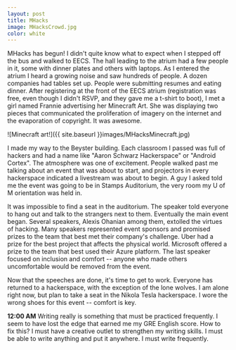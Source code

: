 ```yaml
---
layout: post
title: MHacks
image: MHacksCrowd.jpg
color: white
---
```


MHacks has begun! I didn't quite know what to expect when I stepped off the bus and walked to EECS. The hall leading to the atrium had a few people in it, some with dinner plates and others with laptops. As I entered the atrium I heard a growing noise and saw hundreds of people. A dozen companies had tables set up. People were submitting resumes and eating dinner. After registering at the front of the EECS atrium (registration was free, even though I didn't RSVP, and they gave me a t-shirt to boot), I met a girl named Frannie advertising her Minecraft Art. She was displaying two pieces that communicated the proliferation of imagery on the internet and the evaporation of copyright. It was awesome.

![Minecraft art!]({{ site.baseurl }}images/MHacksMinecraft.jpg)

I made my way to the Beyster building. Each classroom I passed was full of hackers and had a name like "Aaron Schwarz Hackerspace" or "Android Cortex". The atmosphere was one of excitement. People walked past me talking about an event that was about to start, and projectors in every hackerspace indicated a livestream was about to begin. A guy I asked told me the event was going to be in Stamps Auditorium, the very room my U of M orientation was held in.

It was impossible to find a seat in the auditorium. The speaker told everyone to hang out and talk to the strangers next to them. Eventually the main event began. Several speakers, Alexis Ohanian among them, extolled the virtues of hacking. Many speakers represented event sponsors and promised prizes to the team that best met their company's challenge. Uber had a prize for the best project that affects the physical world. Microsoft offered a prize to the team that best used their Azure platform. The last speaker focused on inclusion and comfort -- anyone who made others uncomfortable would be removed from the event.

Now that the speeches are done, it's time to get to work. Everyone has returned to a hackerspace, with the exception of the lone wolves. I am alone right now, but plan to take a seat in the Nikola Tesla hackerspace. I wore the wrong shoes for this event -- comfort is key.

**12:00 AM** Writing really is something that must be practiced frequently. I seem to have lost the edge that earned me my GRE English score. How to fix this? I must have a creative outlet to strengthen my writing skills. I must be able to write anything and put it anywhere. I must write frequently.
